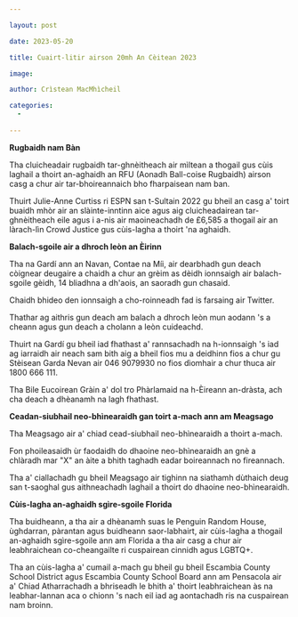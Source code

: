 ```yaml
---

layout: post

date: 2023-05-20

title: Cuairt-litir airson 20mh An Cèitean 2023

image: 

author: Crìstean MacMhìcheil

categories:
  - 
  
---
```


**Rugbaidh nam Bàn**

Tha cluicheadair rugbaidh tar-ghnèitheach air mìltean a thogail gus cùis laghail a thoirt an-aghaidh an RFU (Aonadh Ball-coise Rugbaidh) airson casg a chur air tar-bhoireannaich bho fharpaisean nam ban.

Thuirt Julie-Anne Curtiss ri ESPN san t-Sultain 2022 gu bheil an casg a' toirt buaidh mhòr air an slàinte-inntinn aice agus aig cluicheadairean tar-ghnèitheach eile agus i a-nis air maoineachadh de £6,585 a thogail air an làrach-lìn Crowd Justice gus cùis-lagha a thoirt 'na aghaidh.

**Balach-sgoile air a dhroch leòn an Èirinn**

Tha na Gardí ann an Navan, Contae na Míi, air dearbhadh gun deach còignear deugaire a chaidh a chur an grèim as dèidh ionnsaigh air balach-sgoile gèidh, 14 bliadhna a dh'aois, an saoradh gun chasaid.

Chaidh bhideo den ionnsaigh a cho-roinneadh fad is farsaing air Twitter.

Thathar ag aithris gun deach am balach a dhroch leòn mun aodann 's a cheann agus gun deach a cholann a leòn cuideachd.

Thuirt na Gardí gu bheil iad fhathast a' rannsachadh na h-ionnsaigh 's iad ag iarraidh air neach sam bith aig a bheil fios mu a deidhinn fios a chur gu Stèisean Garda Nevan air 046 9079930 no fios dìomhair a chur thuca air 1800 666 111.

Tha Bile Eucoirean Gràin a' dol tro Phàrlamaid na h-Èireann an-dràsta, ach cha deach a dhèanamh na lagh fhathast.

**Ceadan-siubhail neo-bhìnearaidh gan toirt a-mach ann am Meagsago**

Tha Meagsago air a' chiad cead-siubhail neo-bhìnearaidh a thoirt a-mach.

Fon phoileasaidh ùr faodaidh do dhaoine neo-bhìnearaidh an gnè a chlàradh mar "X" an àite a bhith taghadh eadar boireannach no fireannach.

Tha a' ciallachadh gu bheil Meagsago air tighinn na siathamh dùthaich deug san t-saoghal gus aithneachadh laghail a thoirt do dhaoine neo-bhìnearaidh.

**Cùis-lagha an-aghaidh sgìre-sgoile Florida**

Tha buidheann, a tha air a dhèanamh suas le Penguin Random House, ùghdarran, pàrantan agus buidheann saor-labhairt, air cùis-lagha a thogail an-aghaidh sgìre-sgoile ann am Florida a tha air casg a chur air leabhraichean co-cheangailte ri cuspairean cinnidh agus LGBTQ+.

Tha an cùis-lagha a' cumail a-mach gu bheil gu bheil Escambia County School District agus Escambia County School Board ann am Pensacola air a' Chiad Atharrachadh a bhriseadh le bhith a' thoirt leabhraichean às na leabhar-lannan aca o chionn 's nach eil iad ag aontachadh ris na cuspairean nam broinn.